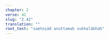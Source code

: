 ```yaml
---
chapter: 2
verse: 42
slug: "2.42"
translation: ""
root_text: "saṃtoṣād anuttamaḥ sukhalābhaḥ"
---
```


